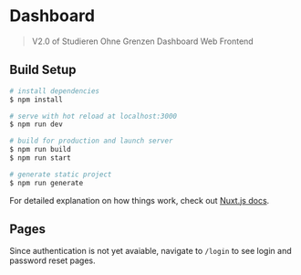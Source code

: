# Dashboard

> V2.0 of Studieren Ohne Grenzen Dashboard Web Frontend

## Build Setup

``` bash
# install dependencies
$ npm install

# serve with hot reload at localhost:3000
$ npm run dev

# build for production and launch server
$ npm run build
$ npm run start

# generate static project
$ npm run generate
```

For detailed explanation on how things work, check out [Nuxt.js docs](https://nuxtjs.org).

## Pages

Since authentication is not yet avaiable, navigate to ```/login``` to see login and password reset pages.
